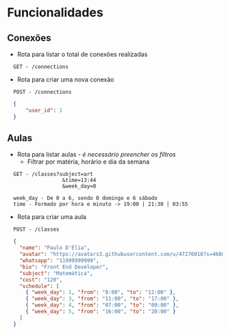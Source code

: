 # Funcionalidades

## Conexões

- Rota para listar o total de conexões realizadas
```http
  GET - /connections
```

- Rota para criar uma nova conexão
```http
  POST - /connections
```

```JSON
  {
	  "user_id": 1
  }
```

## Aulas

- Rota para listar aulas - *é necessário preencher os filtros*
  - Filtrar por matéria, horário e dia da semana
```http
  GET - /classes?subject=art
                  &time=13:44
                  &week_day=0

  week_day - De 0 a 6, sendo 0 domingo e 6 sábado
  time - Formado por hora e minuto -> 19:00 | 21:30 | 03:55
```

- Rota para criar uma aula
```http
  POST - /classes
```
```JSON
  {
    "name": "Paulo D'Elia",
    "avatar": "https://avatars3.githubusercontent.com/u/47276018?s=460&v=4",
    "whatsapp": "11999999999",
    "bio": "Front End Developer",
    "subject": "Matemática",
    "cost": "120",
    "schedule": [
      { "week_day": 1, "from": "8:00", "to": "12:00" },
      { "week_day": 3, "from": "11:00", "to": "17:00" },
      { "week_day": 4, "from": "07:00", "to": "09:00" },
      { "week_day": 5, "from": "16:00", "to": "20:00" }
    ]
  }
```

